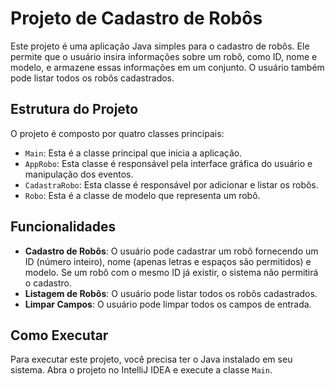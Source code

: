 # Projeto de Cadastro de Robôs

Este projeto é uma aplicação Java simples para o cadastro de robôs. Ele permite que o usuário insira informações sobre um robô, como ID, nome e modelo, e armazene essas informações em um conjunto. O usuário também pode listar todos os robôs cadastrados.

## Estrutura do Projeto

O projeto é composto por quatro classes principais:

- `Main`: Esta é a classe principal que inicia a aplicação.
- `AppRobo`: Esta classe é responsável pela interface gráfica do usuário e manipulação dos eventos.
- `CadastraRobo`: Esta classe é responsável por adicionar e listar os robôs.
- `Robo`: Esta é a classe de modelo que representa um robô.

## Funcionalidades

- **Cadastro de Robôs**: O usuário pode cadastrar um robô fornecendo um ID (número inteiro), nome (apenas letras e espaços são permitidos) e modelo. Se um robô com o mesmo ID já existir, o sistema não permitirá o cadastro.
- **Listagem de Robôs**: O usuário pode listar todos os robôs cadastrados.
- **Limpar Campos**: O usuário pode limpar todos os campos de entrada.

## Como Executar

Para executar este projeto, você precisa ter o Java instalado em seu sistema. Abra o projeto no IntelliJ IDEA e execute a classe `Main`.

